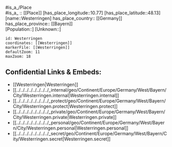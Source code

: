 ﻿---
location: [48.13,10.77] 
mapzoom: [7,12] 
mapmarker: city 
type: City
tags:
- geo/City


SpocWebEntityId: 35573
isDeleted: false
confidential: public

---
#is_a_/Place  
#is_a_ :: [[Place]] 
[has_place_longitude::10.77] 
[has_place_latitude::48.13] 
[name::Westerringen] 
has_place_country:: [[Germany]]  
has_place_province:: [[Bayern]]  
[Population::] 
[Unknown::] 


```leaflet
id: Westerringen
coordinates: [[Westerringen]] 
markerFile: [[Westerringen]] 
defaultZoom: 11 
maxZoom: 18
```


## Confidential Links & Embeds: 
- [[Westerringen|Westerringen]]  
- [[../../../../../../../../_internal/geo/Continent/Europe/Germany/West/Bayern/City/Westerringen.internal|Westerringen.internal]] 
- [[../../../../../../../../_protect/geo/Continent/Europe/Germany/West/Bayern/City/Westerringen.protect|Westerringen.protect]] 
- [[../../../../../../../../_private/geo/Continent/Europe/Germany/West/Bayern/City/Westerringen.private|Westerringen.private]] 
- [[../../../../../../../../_personal/geo/Continent/Europe/Germany/West/Bayern/City/Westerringen.personal|Westerringen.personal]] 
- [[../../../../../../../../_secret/geo/Continent/Europe/Germany/West/Bayern/City/Westerringen.secret|Westerringen.secret]] 
